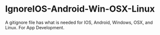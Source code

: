 # IgnoreIOS-Android-Win-OSX-Linux
A gitignore file has what is needed for IOS, Android, Windows, OSX, and Linux. For App Development. 
